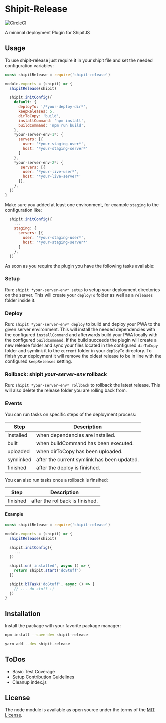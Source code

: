 # Shipit-Release

[![CircleCI](https://img.shields.io/circleci/project/github/mortik/shipit-release.svg?logo=appveyor&style=popout-square)](https://circleci.com/gh/mortik/shipit-release)

A minimal deployment Plugin for ShipitJS

## Usage

To use shipit-release just require it in your shipit file and set the needed configuration variables:

```javascript
const shipitRelease = require('shipit-release')

module.exports = (shipit) => {
  shipitRelease(shipit)

  shipit.initConfig({
    default: {
      deployTo: '/*your-deploy-dir*',
      keepReleases: 5,
      dirToCopy: 'build',
      installCommand: 'npm install',
      buildCommand: 'npm run build',
    },
    *your-server-env-1*: {
      servers: [{
        user: '*your-staging-user*',
        host: '*your-staging-server*'
      ]
    },
    *your-server-env-2*: {
       servers: [{
        user: '*your-live-user*',
        host: '*your-live-server*'
      }],
    },
  })
}
```

Make sure you added at least one environment, for example ```staging``` to the configuration like:

```javascript
  shipit.initConfig({
    ...
    staging: {
      servers: [{
        user: '*your-staging-user*',
        host: '*your-staging-server*'
      ]
    },
  })
```

As soon as you require the plugin you have the following tasks available:

### Setup

Run: ```shipit *your-server-env* setup``` to setup your deployment directories on the server.
This will create your ```deployTo``` folder as well as a ```releases``` folder inside it.

### Deploy

Run: ```shipit *your-server-env* deploy``` to build and deploy your PWA to the given server environment.
This will install the needed dependencies with the configured ```installCommand``` and afterwards
build your PWA locally with the configured ```buildCommand```.
If the build succeeds the plugin will create a new release folder and sync your files located in the
configured ```dirToCopy``` folder and symlink it to the ```current``` folder in your ```deployTo``` directory.
To finish your deployment it will remove the oldest release to be in line with the configured ```keepReleases``` setting.

### Rollback: shipit *your-server-env* rollback

Run: ```shipit *your-server-env* rollback``` to rollback the latest release.
This will also delete the release folder you are rolling back from.

### Events

You can run tasks on specific steps of the deployment process:

Step | Description
---------|----------
 installed | when dependencies are installed.
 built | when buildCommand has been executed.
 uploaded | when dirToCopy has been uploaded.
 symlinked | after the current symlink has been updated.
 finished | after the deploy is finished.

You can also run tasks once a rollback is finsihed:

Step | Description
---------|----------
 finished | after the rollback is finished.


#### Example

```javascript
const shipitRelease = require('shipit-release')

module.exports = (shipit) => {
  shipitRelease(shipit)

  shipit.initConfig({
    ...
  })

  shipit.on('installed', async () => {
    return shipit.start('doStuff')
  })

  shipit.blTask('doStuff', async () => {
    // ... do stuff :)
  })
}
```

## Installation

Install the package with your favorite package manager:

```bash
npm install --save-dev shipit-release
```

```bash
yarn add --dev shipit-release
```

## ToDos

- Basic Test Coverage
- Setup Contribution Guidelines
- Cleanup index.js

## License

The node module is available as open source under the terms of the [MIT License](https://github.com/mortik/shipit-release/blob/main/LICENSE).

